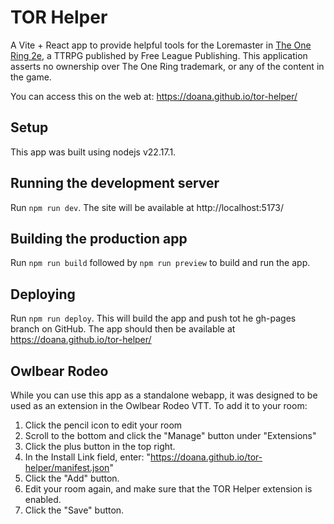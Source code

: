 # TOR Helper

A Vite + React app to provide helpful tools for the Loremaster in [The One Ring 2e](https://freeleaguepublishing.com/games/the-one-ring/), a TTRPG published by Free League Publishing. This application asserts no ownership over The One Ring trademark, or any of the content in the game.

You can access this on the web at: https://doana.github.io/tor-helper/

## Setup
This app was built using nodejs v22.17.1. 

## Running the development server
Run `npm run dev`. The site will be available at http://localhost:5173/

## Building the production app
Run `npm run build` followed by `npm run preview` to build and run the app.

## Deploying
Run `npm run deploy`. This will build the app and push tot he gh-pages branch on GitHub. The app should then be available at https://doana.github.io/tor-helper/

## Owlbear Rodeo
While you can use this app as a standalone webapp, it was designed to be used as an extension in the Owlbear Rodeo VTT. To add it to your room:
1. Click the pencil icon to edit your room
2. Scroll to the bottom and click the "Manage" button under "Extensions"
3. Click the plus button in the top right. 
4. In the Install Link field, enter: "https://doana.github.io/tor-helper/manifest.json"
5. Click the "Add" button.
6. Edit your room again, and make sure that the TOR Helper extension is enabled.
7. Click the "Save" button.